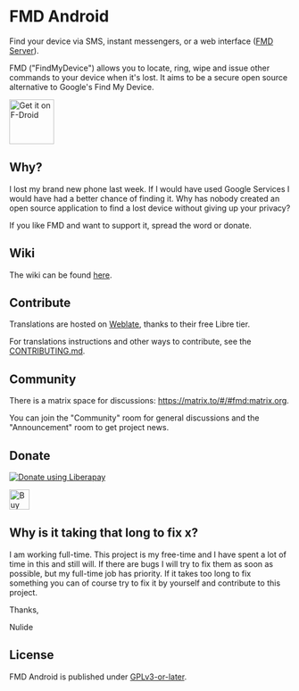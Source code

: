 # FMD Android

Find your device via SMS, instant messengers, or a web interface
([FMD Server](https://gitlab.com/Nulide/findmydeviceserver)).

FMD ("FindMyDevice") allows you to locate, ring, wipe and issue other commands to your device when it's lost.
It aims to be a secure open source alternative to Google's Find My Device.

[<img src="https://fdroid.gitlab.io/artwork/badge/get-it-on.png"
     alt="Get it on F-Droid"
     height="80">](https://f-droid.org/packages/de.nulide.findmydevice/)

## Why?

I lost my brand new phone last week.
If I would have used Google Services I would have had a better chance of finding it.
Why has nobody created an open source application to find a lost device without giving up your privacy?

If you like FMD and want to support it, spread the word or donate.

## Wiki

The wiki can be found [here](https://gitlab.com/Nulide/findmydevice/-/wikis/home).

## Contribute

Translations are hosted on [Weblate](https://hosted.weblate.org/projects/findmydevice/fmd-android/),
thanks to their free Libre tier.

For translations instructions and other ways to contribute, see the [CONTRIBUTING.md](CONTRIBUTING.md).

## Community

There is a matrix space for discussions: https://matrix.to/#/#fmd:matrix.org.

You can join the "Community" room for general discussions and the "Announcement" room to get project news.

## Donate

<script src="https://liberapay.com/Nulide/widgets/button.js"></script>
<noscript><a href="https://liberapay.com/Nulide/donate"><img alt="Donate using Liberapay" src="https://liberapay.com/assets/widgets/donate.svg"></a></noscript>   

<a href='https://ko-fi.com/H2H35JLOY' target='_blank'><img height='36' style='border:0px;height:36px;' src='https://cdn.ko-fi.com/cdn/kofi4.png?v=2' border='0' alt='Buy Me a Coffee at ko-fi.com' /></a> 

## Why is it taking that long to fix x?

I am working full-time.
This project is my free-time and I have spent a lot of time in this and still will.
If there are bugs I will try to fix them as soon as possible, but my full-time job has priority.
If it takes too long to fix something you can of course try to fix it by yourself and contribute to this project.

Thanks,

Nulide

## License

FMD Android is published under [GPLv3-or-later](LICENSE).

